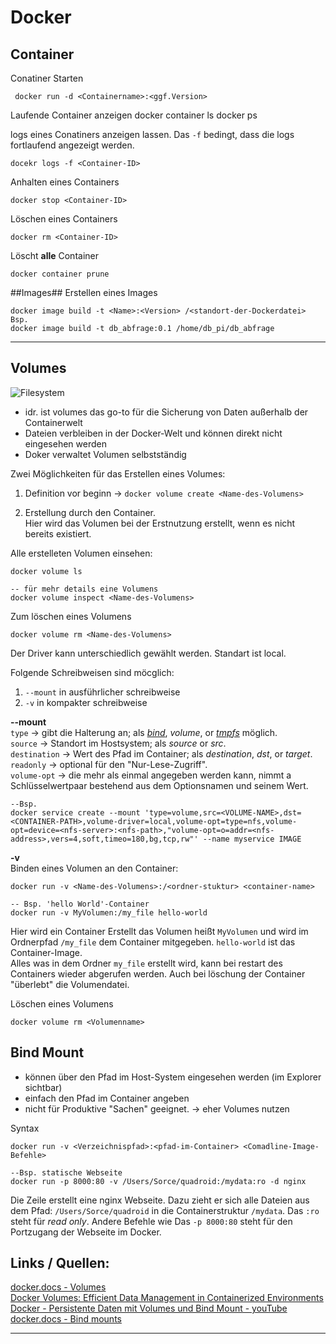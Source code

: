 # Docker #

## Container ##

Conatiner Starten

	 docker run -d <Containername>:<ggf.Version>

Laufende Container anzeigen
	docker container ls
	docker ps

logs eines Conatiners anzeigen lassen. Das `-f` bedingt, dass die logs fortlaufend angezeigt werden. 

	docekr logs -f <Container-ID>

Anhalten eines Containers

	docker stop <Container-ID>

Löschen eines Containers

	docker rm <Container-ID>

Löscht **alle** Container

	docker container prune 

##Images##
Erstellen eines Images
	
	docker image build -t <Name>:<Version> /<standort-der-Dockerdatei>
	Bsp.
	docker image build -t db_abfrage:0.1 /home/db_pi/db_abfrage

----------

## Volumes ##
![Filesystem](https://docs.docker.com/storage/images/types-of-mounts-volume.webp?w=450&h=300)

- idr. ist volumes das go-to für die Sicherung von Daten außerhalb der Containerwelt 
- Dateien verbleiben in der Docker-Welt und können direkt nicht eingesehen werden
- Doker verwaltet Volumen selbstständig

Zwei Möglichkeiten für das Erstellen eines Volumes:

1.	Definition vor beginn -> `docker volume create <Name-des-Volumens>`

2.	Erstellung durch den Container. <br>
Hier wird das Volumen bei der Erstnutzung erstellt, wenn es nicht bereits existiert.

Alle erstelleten Volumen einsehen:
	
	docker volume ls
	
	-- für mehr details eine Volumens
	docker volume inspect <Name-des-Volumens>

Zum löschen eines Volumens

	docker volume rm <Name-des-Volumens>

Der Driver kann unterschiedlich gewählt werden. Standart ist local.

Folgende Schreibweisen sind möcglich:

1.	`--mount` in ausführlicher schreibweise
2.	`-v` in kompakter schreibweise 

**--mount**<br>
`type` -> gibt die Halterung an; als [*bind*](https://docs.docker.com/storage/bind-mounts/ "https://docs.docker.com/storage/bind-mounts/"), *volume*, or [*tmpfs*](https://docs.docker.com/storage/tmpfs/ "https://docs.docker.com/storage/tmpfs/") möglich. <br>
`source` -> Standort im Hostsystem; als *source* or *src*. <br>
`destination` -> Wert des Pfad im Container; als *destination*, *dst*, or *target*. <br>
`readonly` -> optional für den "Nur-Lese-Zugriff". <br>
`volume-opt` -> die mehr als einmal angegeben werden kann, nimmt a Schlüsselwertpaar bestehend aus dem Optionsnamen und seinem Wert. <br>

	--Bsp.
	docker service create --mount 'type=volume,src=<VOLUME-NAME>,dst=<CONTAINER-PATH>,volume-driver=local,volume-opt=type=nfs,volume-opt=device=<nfs-server>:<nfs-path>,"volume-opt=o=addr=<nfs-address>,vers=4,soft,timeo=180,bg,tcp,rw"' --name myservice IMAGE

**-v**<br>
Binden eines Volumen an den Container:

	docker run -v <Name-des-Volumens>:/<ordner-stuktur> <container-name>

	-- Bsp. 'hello World'-Container 
	docker run -v MyVolumen:/my_file hello-world
Hier wird ein Container Erstellt das Volumen heißt `MyVolumen` und wird im Ordnerpfad `/my_file` dem Container mitgegeben. `hello-world` ist das Container-Image. <br>
Alles was in dem Ordner `my_file` erstellt wird, kann bei restart des Containers wieder abgerufen werden. Auch bei löschung der Container "überlebt" die Volumendatei. 

Löschen eines Volumens
	
	docker volume rm <Volumenname>

## Bind Mount ##

- können über den Pfad im Host-System eingesehen werden (im Explorer sichtbar)
- einfach den Pfad im Container angeben
- nicht für Produktive "Sachen" geeignet. -> eher Volumes nutzen

Syntax

	docker run -v <Verzeichnispfad>:<pfad-im-Container> <Comadline-Image-Befehle>
	
	--Bsp. statische Webseite
	docker run -p 8000:80 -v /Users/Sorce/quadroid:/mydata:ro -d nginx

Die Zeile erstellt eine nginx Webseite. Dazu zieht er sich alle Dateien aus dem Pfad: `/Users/Sorce/quadroid` in die Containerstruktur `/mydata`. Das `:ro` steht für *read only*. Andere Befehle wie 
Das `-p 8000:80` steht für den Portzugang der Webseite im Docker.

## Links / Quellen:  ##
[docker.docs - Volumes](https://docs.docker.com/storage/volumes/ "https://docs.docker.com/storage/volumes/") <br>
[Docker Volumes: Efficient Data Management in Containerized Environments](https://semaphoreci.com/blog/docker-volumes "https://semaphoreci.com/blog/docker-volumes") <br>
[Docker - Persistente Daten mit Volumes und Bind Mount - youTube](https://www.youtube.com/watch?v=PdVM7WVnWXc "https://www.youtube.com/watch?v=PdVM7WVnWXc") <br>
[docker.docs - Bind mounts](https://docs.docker.com/storage/bind-mounts/ "https://docs.docker.com/storage/bind-mounts/")

----------
